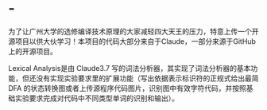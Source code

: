 # -
为了让广州大学的选修编译技术原理的大家减轻四大天王的压力，特意上传一个开源项目以供大伙学习！本项目的代码大部分来自于Claude，一部分来源于GitHub上的开源项目。

Lexical Analysis是由 Claude3.7 写的词法分析器，其实现了词法分析器的基本功能，但还没有实现实验要求里的扩展功能（写出依据表示标识符的正规式给出最简DFA 的状态转换图或者上传源程序代码图片，识别图中有效字符代码，并按照基础实验要求完成对代码中不同类型单词的识别和输出）。
